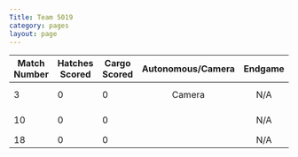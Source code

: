 ```yaml
---
Title: Team 5019
category: pages
layout: page
---
```

Match Number|Hatches Scored|Cargo Scored|Autonomous/Camera|Endgame |Notable Features|
------------|--------------|------------|:---------------:|:------:|----------------|
3           |0             |0           |Camera           |N/A     |Not doing so well|
10          |0             |0           |                 |N/A     |Manipulator broke|
18          |0             |0           |                 |N/A     |Offense         |